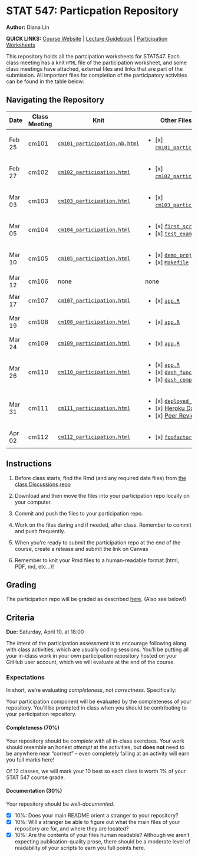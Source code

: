 # STAT 547: Particpation Repository
**Author:** Diana Lin

**QUICK LINKS:** [Course Website](https://stat545.stat.ubc.ca) | [Lecture Guidebook](https://stat545guidebook.netlify.com/review-of-stat-545.html) | [Participation Worksheets](https://github.com/STAT547-UBC-2019-20/Discussions/tree/master/participation)

This repository holds all the partcipation worksheets for STAT547. Each class meeting has a knit `HTML` file of the participation worksheet, and some class meetings have attached, external files and links that are part of the submission. All important files for completion of the participatory activities can be found in the table below:

## Navigating the Repository
Date | Class Meeting | Knit | Other Files/Links
-----|---------------|------|--------------
Feb 25 | cm101 | [`cm101_participation.nb.html`](https://stat547-ubc-2019-20.github.io/participation-dy-lin/cm101/cm101_participation.nb.html)| <ul><li>[x] [`cm101_participation.Rmd`](cm101/cm101_participation.Rmd)</li></ul>
Feb 27 | cm102 | [`cm102_participation.html`](https://stat547-ubc-2019-20.github.io/participation-dy-lin/cm102/cm102_participation.html)| <ul><li>[x] [`cm102_participation.Rmd`](cm102/cm102_participation.Rmd)</li></ul>
Mar 03 | cm103 | [`cm103_participation.html`](https://stat547-ubc-2019-20.github.io/participation-dy-lin/cm103/cm103_participation.html)|<ul><li>[x] [`cm103_participation.Rmd`](cm103/cm103_participation.Rmd)</li></ul>
Mar 05 | cm104 | [`cm104_participation.html`](https://stat547-ubc-2019-20.github.io/participation-dy-lin/cm104/cm104_participation.html)|<ul><li>[x] [`first_script.R`](cm104/first_script.R)</li><li>[x] [`test_example.R`](cm104/tests/testthat/test_example.R)</li></ul>
Mar 10 | cm105 | [`cm105_participation.html`](https://stat547-ubc-2019-20.github.io/participation-dy-lin/cm105/cm105_participation.html)|<ul><li>[x] [`demo_project/`](cm105/demo_project/)</li><li>[x] [`Makefile`](cm105/demo_project/Makefile)</li></ul>
Mar 12 | cm106 | none | none
Mar 17 | cm107 | [`cm107_participation.html`](https://stat547-ubc-2019-20.github.io/participation-dy-lin/cm107/cm107_participation.html)|<ul><li> [x] [`app.R`](cm107/app.R)</li></ul>
Mar 19 | cm108 | [`cm108_participation.html`](https://stat547-ubc-2019-20.github.io/participation-dy-lin/cm108/cm108_participation.html)|<ul><li> [x] [`app.R`](cm108/app.R)</li></ul>
Mar 24 | cm109 | [`cm109_participation.html`](https://stat547-ubc-2019-20.github.io/participation-dy-lin/cm109/cm109_participation.html)|<ul><li>[x] [`app.R`](cm109/app.R)</li></ul>
Mar 26 | cm110 | [`cm110_participation.html`](https://stat547-ubc-2019-20.github.io/participation-dy-lin/cm110/cm110_participation.html)|<ul><li>[x] [`app.R`](cm110/app.R)</li><li> [x] [`dash_functions.R`](cm110/dash_functions.R)</li><li> [x] [`dash_components.R`](cm110/dash_components.R)</li></ul>
Mar 31 | cm111 | [`cm111_participation.html`](https://stat547-ubc-2019-20.github.io/participation-dy-lin/cm111/cm111_participation.html)|<ul><li> [x] [`deployed_class_app/`](https://github.com/dy-lin/deployed_class_app)</li><li> [x] [Heroku Dashboard](https://dy-lin.herokuapp.com)</li><li> [x] [Peer Review Issue](https://github.com/STAT547-UBC-2019-20/group_01_dlin_njamshidi/issues/50)</li></ul>
Apr 02 | cm112 | [`cm112_participation.html`](https://stat547-ubc-2019-20.github.io/participation-dy-lin/cm112/cm112_participation.html)|<ul><li>[x] [`foofactors.zip`](cm112/foofactors.zip)</li></ul>

## Instructions

1. Before class starts, find the Rmd (and any required data files) from [the class Discussions repo](https://github.com/STAT547-UBC-2019-20/Discussions/tree/master/participation)

2. Download and then move the files into your participation repo locally on your computer.

3. Commit and push the files to your participation repo.

4. Work on the files during and if needed, after class. Remember to commit and push frequently.

5. When you're ready to submit the participation repo at the end of the course, create a release and submit the link on Canvas

6. Remember to knit your Rmd files to a human-readable format (html, PDF, md, etc...)!

## Grading

The participation repo will be graded as described [here](https://stat545.stat.ubc.ca/evaluation/participation/). (Also see below!)   

## Criteria

**Due:** Saturday, April 10, at 18:00

The intent of the participation assessment is to encourage following along with class activities, which are usually coding sessions. You’ll be putting all your in-class work in your own participation repository hosted on your GitHub user account, which we will evaluate at the end of the course.

### Expectations

In short, we’re evaluating _completeness_, not _correctness_. Specifically:

Your participation component will be evaluated by the completeness of your repository. You’ll be prompted in class when you should be contributing to your participation repository.

#### Completeness (70%)

Your repository should be _complete_ with all in-class exercises. Your work should resemble an honest _attempt_ at the activities, but __does not__ need to be anywhere near “correct” – even completely failing at an activity will earn you full marks here!

Of 12 classes, we will mark your 10 best so each class is worth 1% of your STAT 547 course grade.

#### Documentation (30%)

Your repository should be _well-documented_.

- [x] 10%: Does your main README orient a stranger to your repository?
- [x] 10%: Will a stranger be able to figure out what the main files of your repository are for, and where they are located?
- [x] 10%: Are the contents of your files human readable? Although we aren’t expecting publication-quality prose, there should be a moderate level of readability of your scripts to earn you full points here.
